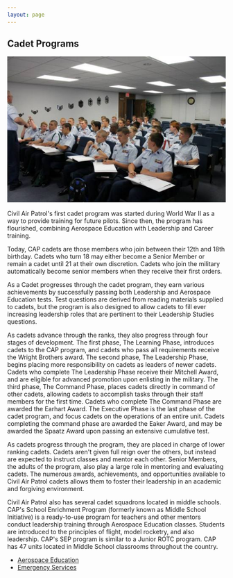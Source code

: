 ```yaml
---
layout: page
---
```


## Cadet Programs

<span class="image right"><img src="/images/missions-cp.jpg" /></span>

Civil Air Patrol's first cadet program was started during World War II as a way to provide training for future pilots. Since then, the program has flourished, combining Aerospace Education with Leadership and Career training.

Today, CAP cadets are those members who join between their 12th and 18th birthday. Cadets who turn 18 may either become a Senior Member or remain a cadet until 21 at their own discretion. Cadets who join the military automatically become senior members when they receive their first orders.

As a Cadet progresses through the cadet program, they earn various achievements by successfully passing both Leadership and Aerospace Education tests. Test questions are derived from reading materials supplied to cadets, but the program is also designed to allow cadets to fill ever increasing leadership roles that are pertinent to their Leadership Studies questions.

As cadets advance through the ranks, they also progress through four stages of development. The first phase, The Learning Phase, introduces cadets to the CAP program, and cadets who pass all requirements receive the Wright Brothers award. The second phase, The Leadership Phase, begins placing more responsibility on cadets as leaders of newer cadets. Cadets who complete The Leadership Phase receive their Mitchell Award, and are eligible for advanced promotion upon enlisting in the military. The third phase, The Command Phase, places cadets directly in command of other cadets, allowing cadets to accomplish tasks through their staff members for the first time. Cadets who complete The Command Phase are awarded the Earhart Award. The Executive Phase is the last phase of the cadet program, and focus cadets on the operations of an entire unit. Cadets completing the command phase are awarded the Eaker Award, and may be awarded the Spaatz Award upon passing an extensive cumulative test.

As cadets progress through the program, they are placed in charge of lower ranking cadets. Cadets aren't given full reign over the others, but instead are expected to instruct classes and mentor each other. Senior Members, the adults of the program, also play a large role in mentoring and evaluating cadets. The numerous awards, achievements, and opportunities available to Civil Air Patrol cadets allows them to foster their leadership in an academic and forgiving environment.

Civil Air Patrol also has several cadet squadrons located in middle schools. CAP's School Enrichment Program (formerly known as Middle School Initiative) is a ready-to-use program for teachers and other mentors conduct leadership training through Aerospace Education classes. Students are introduced to the principles of flight, model rocketry, and also leadership. CAP's SEP program is similar to a Junior ROTC program. CAP has 47 units located in Middle School classrooms throughout the country.

<ul class="actions pagination">
	<li><a class="big button previous" href="/missions/ae">Aerospace Education</a></li>
	<li><a class="big button next" href="/missions/es">Emergency Services</a></li>
</ul>